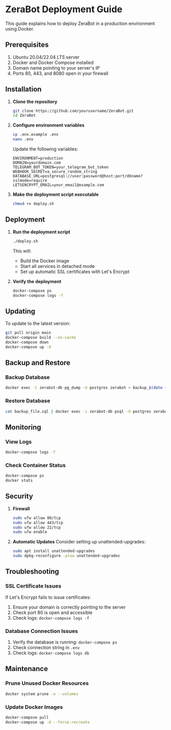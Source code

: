 # ZeraBot Deployment Guide

This guide explains how to deploy ZeraBot in a production environment using Docker.

## Prerequisites

1. Ubuntu 20.04/22.04 LTS server
2. Docker and Docker Compose installed
3. Domain name pointing to your server's IP
4. Ports 80, 443, and 8080 open in your firewall

## Installation

1. **Clone the repository**
   ```bash
   git clone https://github.com/yourusername/ZeraBot.git
   cd ZeraBot
   ```

2. **Configure environment variables**
   ```bash
   cp .env.example .env
   nano .env
   ```
   
   Update the following variables:
   ```
   ENVIRONMENT=production
   DOMAIN=yourdomain.com
   TELEGRAM_BOT_TOKEN=your_telegram_bot_token
   WEBHOOK_SECRET=a_secure_random_string
   DATABASE_URL=postgresql://user:password@host:port/dbname?sslmode=require
   LETSENCRYPT_EMAIL=your_email@example.com
   ```

3. **Make the deployment script executable**
   ```bash
   chmod +x deploy.sh
   ```

## Deployment

1. **Run the deployment script**
   ```bash
   ./deploy.sh
   ```

   This will:
   - Build the Docker image
   - Start all services in detached mode
   - Set up automatic SSL certificates with Let's Encrypt

2. **Verify the deployment**
   ```bash
   docker-compose ps
   docker-compose logs -f
   ```

## Updating

To update to the latest version:

```bash
git pull origin main
docker-compose build --no-cache
docker-compose down
docker-compose up -d
```

## Backup and Restore

### Backup Database
```bash
docker exec -t zerabot-db pg_dump -U postgres zerabot > backup_$(date +%Y-%m-%d).sql
```

### Restore Database
```bash
cat backup_file.sql | docker exec -i zerabot-db psql -U postgres zerabot
```

## Monitoring

### View Logs
```bash
docker-compose logs -f
```

### Check Container Status
```bash
docker-compose ps
docker stats
```

## Security

1. **Firewall**
   ```bash
   sudo ufw allow 80/tcp
   sudo ufw allow 443/tcp
   sudo ufw allow 22/tcp
   sudo ufw enable
   ```

2. **Automatic Updates**
   Consider setting up unattended-upgrades:
   ```bash
   sudo apt install unattended-upgrades
   sudo dpkg-reconfigure -plow unattended-upgrades
   ```

## Troubleshooting

### SSL Certificate Issues
If Let's Encrypt fails to issue certificates:
1. Ensure your domain is correctly pointing to the server
2. Check port 80 is open and accessible
3. Check logs: `docker-compose logs -f`

### Database Connection Issues
1. Verify the database is running: `docker-compose ps`
2. Check connection string in `.env`
3. Check logs: `docker-compose logs db`

## Maintenance

### Prune Unused Docker Resources
```bash
docker system prune -a --volumes
```

### Update Docker Images
```bash
docker-compose pull
docker-compose up -d --force-recreate
```
